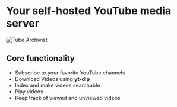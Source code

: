 # Your self-hosted YouTube media server

![Tube Archivist](https://github.com/tubearchivist/tubearchivist/blob/master/assets/tube-archivist-banner.jpg?raw=true "Tube Archivist Banner")

## Core functionality

* Subscribe to your favorite YouTube channels
* Download Videos using **yt-dlp**
* Index and make videos searchable
* Play videos
* Keep track of viewed and unviewed videos
